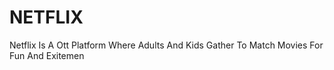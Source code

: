 # NETFLIX
Netflix Is A Ott Platform Where Adults And Kids Gather To Match Movies For Fun And Exitemen
